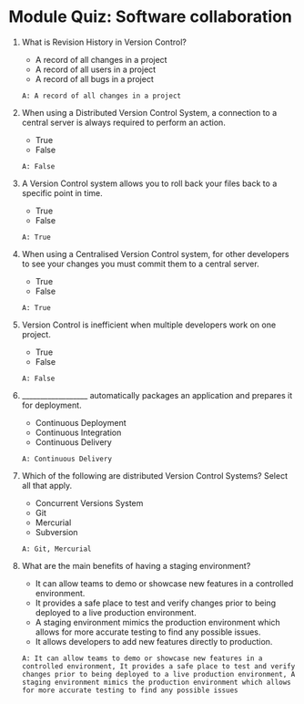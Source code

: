 # Module Quiz: Software collaboration

1. What is Revision History in Version Control?
   - A record of all changes in a project
   - A record of all users in a project
   - A record of all bugs in a project
   ```
   A: A record of all changes in a project
   ```

2. When using a Distributed Version Control System, a connection to a central server is always required to perform an action.
   - True
   - False
   ```
   A: False
   ```

3. A Version Control system allows you to roll back your files back to a specific point in time.
   - True
   - False
   ```
   A: True
   ```

4. When using a Centralised Version Control system, for other developers to see your changes you must commit them to a central server.
   - True
   - False
   ```
   A: True
   ```

5. Version Control is inefficient when multiple developers work on one project.
   - True
   - False
   ```
   A: False
   ```

6. __________________ automatically packages an application and prepares it for deployment.
   - Continuous Deployment
   - Continuous Integration
   - Continuous Delivery
   ```
   A: Continuous Delivery
   ```

7. Which of the following are distributed Version Control Systems? Select all that apply.
   - Concurrent Versions System
   - Git
   - Mercurial
   - Subversion
   ```
   A: Git, Mercurial
   ```

8. What are the main benefits of having a staging environment?
   - It can allow teams to demo or showcase new features in a controlled environment.
   - It provides a safe place to test and verify changes prior to being deployed to a live production environment.
   - A staging environment mimics the production environment which allows for more accurate testing to find any possible issues. 
   - It allows developers to add new features directly to production.
   ```
   A: It can allow teams to demo or showcase new features in a controlled environment, It provides a safe place to test and verify changes prior to being deployed to a live production environment, A staging environment mimics the production environment which allows for more accurate testing to find any possible issues
   ```